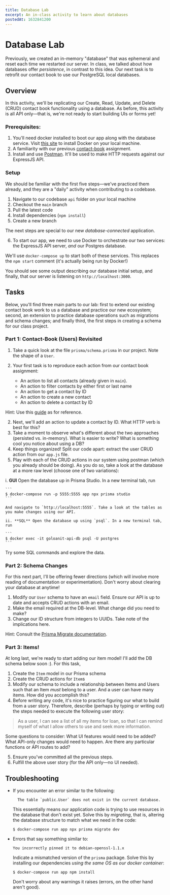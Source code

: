 ```yaml
---
title: Database Lab
excerpt: An in-class activity to learn about databases
postedAt: 1632841200
---
```


# Database Lab

Previously, we created an in-memory "database" that was ephemeral and reset each time we restarted our server.  In class, we talked about how databases offer *persistence*, in contrast to this idea. Our next task is to retrofit our contact book to use our PostgreSQL local databases.
## Overview

In this activity, we'll be replicating our Create, Read, Update, and Delete (CRUD) contact book functionality using a database. As before, this activity is all API only—that is, we're not ready to start building UIs or forms yet!

### Prerequisites:
1. You'll need docker installed to boot our app along with the database service. Visit [this site](https://www.docker.com/get-started) to install Docker on your local machine.
2. A familiarity with our previous [contact-book](/2021-fall-cs130/contact-book) assignment.
3. Install and use [Postman](https://www.postman.com/).  It'll be used to make HTTP requests against our ExpressJS API.

### Setup
We should be familiar with the first five steps—we've practiced them already, and they are a "daily" activity when contributing to a codebase.

1. Navigate to our codebase `api` folder on your local machine
2. Checkout the `main` branch
3. Pull the latest code
4. Install dependencies (`npm install`)
5. Create a new branch

The next steps are special to our new *database-connected* application.

6. To start our app, we need to use Docker to orchestrate our two services: the ExpressJS API server, *and* our Postgres database.
  
  We'll use `docker-compose up` to start both of these services. This replaces the `npm start` comment (it's actually being run by Docker!)
  
  You should see some output describing our database initial setup, and finally, that our server is listening on `http://localhost:3000`.

## Tasks

Below, you'll find three main parts to our lab: first to extend our existing contact book work to us a database and practice our new ecosystem; second, an extension to practice database operations such as migrations and schema changes; and finally third, the first steps in creating a schema for our class project.

### Part 1: Contact-Book (Users) Revisited

1. Take a quick look at the file `prisma/schema.prisma` in our project.  Note the shape of a `User`.
2. Your first task is to reproduce each action from our contact book assignment:

	- An action to list all contacts (already given in `main`).
	- An action to filter contacts by either first or last name
	- An action to get a contact by ID
	- An action to create a new contact
	- An action to delete a contact by ID

  Hint: Use this [guide](https://www.prisma.io/docs/concepts/components/prisma-client/crud) as for reference.

2. Next, we'll add an action to update a contact by ID. What HTTP verb is best for this?
3. Take a moment to observe what's different about the two approaches (persisted vs. in-memory).  What is easier to write?  What is something cool you notice about using a DB?
4. Keep things organized! Split our code apart: extract the user CRUD action from our `app.js` file.
5. Play with each of the CRUD actions in our system using postman (which you already should be doing).  As you do so, take a look at the database at a more raw level (choose one of two variations):

  i.  **GUI** Open the database up in Prisma Studio. In a new terminal tab, run

	```
	$ docker-compose run -p 5555:5555 app npx prisma studio
	```

	And navigate to `http://localhost:5555`. Take a look at the tables as you make changes using our API.

	ii. **‌SQL** Open the database up using `psql`. In a new terminal tab, run
	
	```
	$ docker exec -it goloanit-api-db psql -U postgres
	```
 
Try some SQL commands and explore the data.


### Part 2: Schema Changes

For this next part, I'll be offering fewer directions (which will involve more reading of documentation or experimentation).  Don't worry about clearing your database at anytime!

1. Modify our `User` schema to have an `email` field. Ensure our API is up to date and accepts CRUD actions with an email.
2. Make the email required at the DB-level.  What change did you need to make?
3. Change our ID structure from integers to UUIDs. Take note of the implications here.

Hint: Consult the [Prisma Migrate documentation](https://www.prisma.io/docs/guides/database/developing-with-prisma-migrate).

### Part 3: Items!

At long last, we're ready to start adding our item model! I'll add the DB schema below soon :). For this task,

1. Create the `Item` model in our Prisma schema
2. Create the CRUD actions for `Item`s
3. Modify our schema to include a relationship between Items and Users such that an Item *must* belong to a user. And a user can have many items.  How did you accomplish this?
4. Before writing any code, it's nice to practice figuring our what to build from a user story. Therefore, describe (perhaps by typing or writing out) the steps needed to execute the following user story:
  
  > As a user, I can see a list of all my items for loan, so that I can remind myself of what I allow others to use and seek more information.

  Some questions to consider: What UI features would need to be added? What API-only changes would need to happen.  Are there any particular functions or API routes to add?

5. Ensure you've committed all the previous steps.
6. Fulfill the above user story (for the API only—no UI needed).

## Troubleshooting

- If you encounter an error similar to the following:

  ```
	The table `public.User` does not exist in the current database.
  ```
  
  This essentially means our application code is trying to use resources in the database that don't exist yet. Solve this by *migrating*, that is, altering the database structure to match what we need in the code:
  
  ```
  $ docker-compose run app npx prisma migrate dev
  ```
  
- Errors that say something similar to:

  ```
  You incorrectly pinned it to debian-openssl-1.1.x
  ```
  
  Indicate a mismatched version of the `prisma` package. Solve this by installing our dependencies *using the same OS as our docker container*:
  
  ```
  $ docker-compose run app npm install
  ```
  
  Don't worry about any warnings it raises (errors, on the other hand aren't good).